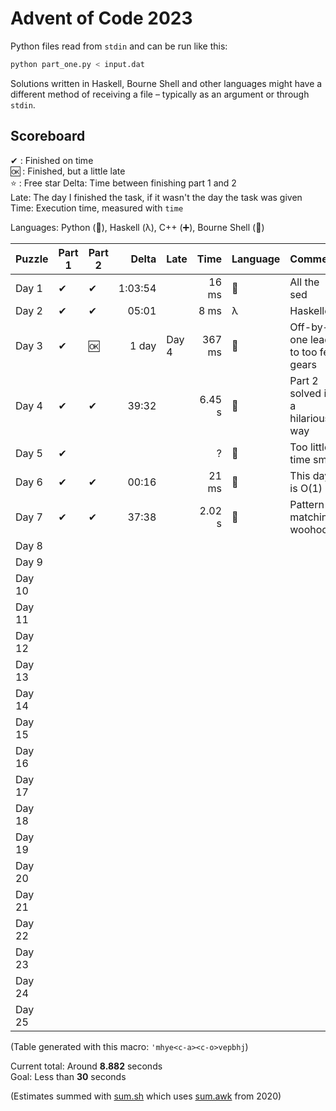 # Advent of Code 2023

Python files read from `stdin` and can be run like this:

```sh
python part_one.py < input.dat
```

Solutions written in Haskell, Bourne Shell and other languages might have a different method of receiving a file – typically as an argument or through `stdin`.

## Scoreboard

✔ : Finished on time  
🆗 : Finished, but a little late  
⭐ : Free star
Delta: Time between finishing part 1 and 2  
Late: The day I finished the task, if it wasn't the day the task was given  
Time: Execution time, measured with `time`

Languages: Python (🐍), Haskell (λ), C++ (➕), Bourne Shell (🐚)

| Puzzle | Part 1 | Part 2 | Delta   | Late   | Time   | Language | Comment                              |
| ------ | ------ | ------ | ------: | ------ | -----: | -------- | ------------------------------------ |
| Day 1  | ✔      | ✔      | 1:03:54 |        | 16 ms  | 🐚       | All the sed                          |
| Day 2  | ✔      | ✔      | 05:01   |        | 8 ms   | λ        | Haskelled                            |
| Day 3  | ✔      | 🆗     | 1 day   | Day 4  | 367 ms | 🐍       | Off-by-one lead to too few gears     |
| Day 4  | ✔      | ✔      | 39:32   |        | 6.45 s | 🐍       | Part 2 solved in a hilarious way     |
| Day 5  | ✔      |        |         |        | ?      | 🐍       | Too little time smh                  |
| Day 6  | ✔      | ✔      | 00:16   |        | 21 ms  | 🐍       | This day is O(1)                     |
| Day 7  | ✔      | ✔      | 37:38   |        | 2.02 s | 🐍       | Pattern matching woohoo!             |
| Day 8  |        |        |         |        |        |          |                                      |
| Day 9  |        |        |         |        |        |          |                                      |
| Day 10 |        |        |         |        |        |          |                                      |
| Day 11 |        |        |         |        |        |          |                                      |
| Day 12 |        |        |         |        |        |          |                                      |
| Day 13 |        |        |         |        |        |          |                                      |
| Day 14 |        |        |         |        |        |          |                                      |
| Day 15 |        |        |         |        |        |          |                                      |
| Day 16 |        |        |         |        |        |          |                                      |
| Day 17 |        |        |         |        |        |          |                                      |
| Day 18 |        |        |         |        |        |          |                                      |
| Day 19 |        |        |         |        |        |          |                                      |
| Day 20 |        |        |         |        |        |          |                                      |
| Day 21 |        |        |         |        |        |          |                                      |
| Day 22 |        |        |         |        |        |          |                                      |
| Day 23 |        |        |         |        |        |          |                                      |
| Day 24 |        |        |         |        |        |          |                                      |
| Day 25 |        |        |         |        |        |          |                                      |

(Table generated with this macro: `'mhye<c-a><c-o>vepbhj`)

Current total: Around **8.882** seconds  
Goal: Less than **30** seconds

(Estimates summed with [sum.sh](sum.sh) which uses [sum.awk](../2020/sum.awk) from 2020)
